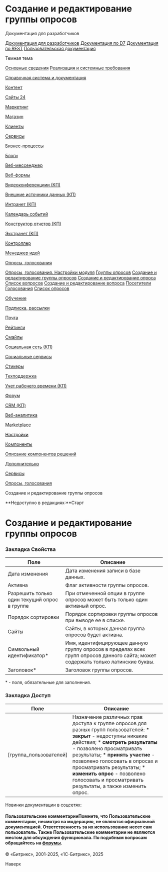 # Создание и редактирование группы опросов

Документация для разработчиков

[Документация для разработчиков](https://dev.1c-bitrix.ru/api_help/)
[Документация по D7](https://dev.1c-bitrix.ru/api_d7/)
[Документация по REST](https://dev.1c-bitrix.ru/rest_help/)
[Пользовательская документация](https://dev.1c-bitrix.ru/user_help/)

Темная тема

[Основные сведения](/user_help/index.php)
[Реализация и системные требования](/user_help/reqintro.php)

[Справочная система и документация](/user_help/help/index.php)

[Контент](/user_help/content/index.php)

[Сайты 24](/user_help/sites24/index.php)

[Маркетинг](/user_help/marketing/index.php)

[Магазин](/user_help/store/index.php)

[Клиенты](/user_help/clients/index.php)

[Сервисы](/user_help/service/index.php)

[Бизнес-процессы](/user_help/service/bizproc/index.php)

[Блоги](/user_help/service/blogs/index.php)

[Веб-мессенджер](/user_help/service/im/index.php)

[Веб-формы](/user_help/service/form/index.php)

[Видеоконференциии (КП)](/user_help/service/video/index.php)

[Внешние источники данных (КП)](/user_help/service/xdi/index.php)

[Интранет (КП)](/user_help/service/intranet/index.php)

[Календарь событий](/user_help/service/event_calendar/index.php)

[Конструктор отчетов (КП)](/user_help/service/report/index.php)

[Экстранет (КП)](/user_help/service/extranet/index.php)

[Контроллер](/user_help/service/controller/index.php)

[Менеджер идей](/user_help/service/idea/index.php)

[Опросы, голосования](/user_help/service/vote/index.php)

[Опросы, голосования. Настройки модуля](/user_help/service/vote/settings.php)
[Группы опросов](/user_help/service/vote/vote_channel_list.php)
[Создание и редактирование группы опросов](/user_help/service/vote/vote_channel_edit.php)
[Создание и редактирование опроса](/user_help/service/vote/vote_edit.php)
[Список вопросов](/user_help/service/vote/vote_question_list.php)
[Создание и редактирование вопроса](/user_help/service/vote/vote_question_edit.php)
[Посетители](/user_help/service/vote/vote_user_list.php)
[Голосования](/user_help/service/vote/vote_user_votes.php)
[Список опросов](/user_help/service/vote/vote_list.php)

[Обучение](/user_help/service/learning/index.php)

[Подписка, рассылки](/user_help/service/subscribe/index.php)

[Почта](/user_help/service/mail/index.php)

[Рейтинги](/user_help/service/rating/index.php)

[Смайлы](/user_help/service/smile/index.php)

[Социальная сеть (КП)](/user_help/service/socialnetwork/index.php)

[Социальные сервисы](/user_help/service/socialservices/index.php)

[Стикеры](/user_help/service/stickers/index.php)

[Техподдержка](/user_help/service/support/index.php)

[Учет рабочего времени (КП)](/user_help/service/timeman/index.php)

[Форум](/user_help/service/forum/index.php)

[CRM (КП)](/user_help/service/crm/index.php)

[Веб-аналитика](/user_help/statistic/index.php)

[Marketplace](/user_help/marketplace/index.php)

[Настройки](/user_help/settings/index.php)

[Компоненты](/user_help/components/index.php)

[Описание компонентов решений](/user_help/description_decisions/index.php)

[Дополнительно](/user_help/additional/index.php)

[Сервисы](/user_help/service/index.php)

[Опросы, голосования](/user_help/service/vote/index.php)

Создание и редактирование группы опросов

**Недоступно в редакциях:**Старт

# Создание и редактирование группы опросов

### Закладка Свойства

| Поле | Описание |
| --- | --- |
| Дата изменения | Дата изменения записи в базе данных. |
| Активна | Флаг активности группы опросов. |
| Разрешить только один текущий опрос в группе | При отмеченной опции в группе опросов может быть только один активный опрос. |
| Порядок сортировки | Порядок сортировки группы опросов при выводе ее в списке. |
| Сайты | Сайты, в которых данная группа опросов будет активна. |
| Символьный идентификатор\* | Имя, идентифицирующее данную группу опросов в пределах всех групп опросов данного сайта; может содержать только латинские буквы. |
| Заголовок\* | Заголовок группы опросов. |

\* - поля, обязательные для заполнения.

### Закладка Доступ

| Поле | Описание |
| --- | --- |
| [группа\_пользователей] | Назначение различных прав доступа к группе опросов для разных групп пользователей:  * **закрыт** - недоступны никакие действия; * **смотреть результаты** - позволено просматривать результаты; * **принять участие** - позволено голосовать в опросах и просматривать результаты; * **изменить опрос** - позволено голосовать и просматривать результаты, а также изменить опрос. |

Новинки документации в соцсетях:

#### Пользовательские комментарииПомните, что Пользовательские комментарии, несмотря на модерацию, не являются официальной документацией. Ответственность за их использование несет сам пользователь. Также Пользовательские комментарии не являются местом для обсуждения функционала. По подобным вопросам обращайтесь на [форумы](http://dev.1c-bitrix.ru/community/forums/group1/).

© «Битрикс», 2001-2025, «1С-Битрикс», 2025

Наверх